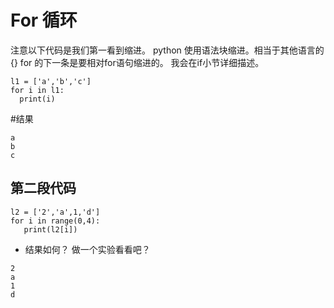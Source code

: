 # For 循环

注意以下代码是我们第一看到缩进。
python 使用语法块缩进。相当于其他语言的{}
for 的下一条是要相对for语句缩进的。
我会在if小节详细描述。

```
l1 = ['a','b','c']
for i in l1:
  print(i)

```

#结果


```
a
b
c
```

## 第二段代码

```
l2 = ['2','a',1,'d']
for i in range(0,4):
   print(l2[i])
```

* 结果如何？
做一个实验看看吧？

```
2
a
1
d
```
